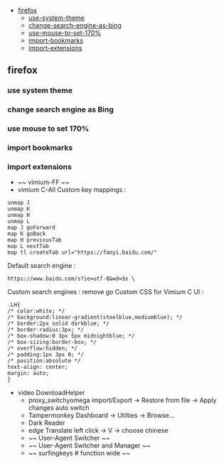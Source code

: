 
- [firefox](#firefox)
  - [use-system-theme](#use-system-theme)
  - [change-search-engine-as-bing](#change-search-engine-as-bing)
  - [use-mouse-to-set-170%](#use-mouse-to-set-170%)
  - [import-bookmarks](#import-bookmarks)
  - [import-extensions](#import-extensions)

##  firefox
###   use system theme
###   change search engine as Bing
###   use mouse to set 170%
###   import bookmarks
###   import extensions
* ~~ vimium-FF ~~
* vimium C-All
Custom key mappings :
```shell
unmap J
unmap K
unmap H
unmap L
map J goForward
map K goBack
map H previousTab
map L nextTab
map tl createTab url="https://fanyi.baidu.com/"
```
Default search engine :
```shell
https://www.baidu.com/s?ie=utf-8&wd=$s \
```
Custom search engines : remove go
Custom CSS for Vimium C UI :
```shell
.LH{
/* color:white; */
/* background:linear-gradient(steelblue,mediumblue); */
/* border:2px solid darkblue; */
/* border-radius:3px; */
/* box-shadow:0 3px 5px midnightblue; */
/* box-sizing:border-box; */
/* overflow:hidden; */
/* padding:1px 3px 0; */
/* position:absolute */
text-align: center;
margin: auto;
}
```
* video DownloadHelper
  * proxy_switchyomega
  import/Export -> Restore from file -> Apply changes
  auto switch
  * Tampermonkey
  Dashboard -> Utilties -> Browse...
  * Dark Reader
  * edge Translate
  left click -> V -> choose chinese
  * ~~ User-Agent Switcher ~~
  * ~~ User-Agent Switcher and Manager ~~
  * ~~ surfingkeys    # function wide ~~
